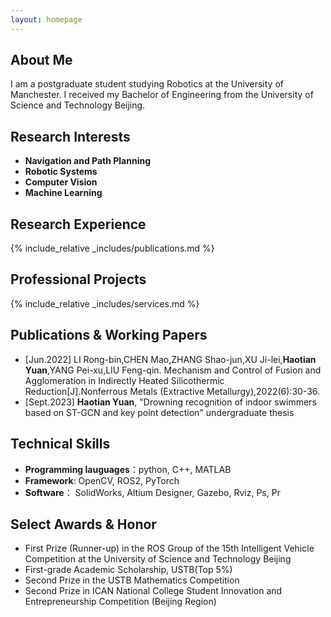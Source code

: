 ```yaml
---
layout: homepage
---
```


## About Me

I am a postgraduate student studying Robotics at the University of Manchester. I received my Bachelor of Engineering from the University of Science and Technology Beijing.

## Research Interests

- **Navigation and Path Planning**
- **Robotic Systems**
- **Computer Vision**
- **Machine Learning**

## Research Experience

{% include_relative _includes/publications.md %}

## Professional Projects

{% include_relative _includes/services.md %}

## Publications & Working Papers

- [Jun.2022] LI Rong-bin,CHEN Mao,ZHANG Shao-jun,XU Ji-lei,**Haotian Yuan**,YANG Pei-xu,LIU Feng-qin. Mechanism and Control of Fusion and Agglomeration in Indirectly Heated Silicothermic Reduction[J].Nonferrous Metals (Extractive Metallurgy),2022(6):30-36.
- [Sept.2023] **Haotian Yuan**, "Drowning recognition of indoor swimmers based on ST-GCN and key point detection" undergraduate thesis

## Technical Skills

- **Programming lauguages**：python, C++, MATLAB
- **Framework**: OpenCV, ROS2, PyTorch
- **Software**： SolidWorks, Altium Designer, Gazebo, Rviz, Ps, Pr

## Select Awards & Honor

- First Prize (Runner-up) in the ROS Group of the 15th Intelligent Vehicle Competition at the University of Science and Technology Beijing
- First-grade Academic Scholarship, USTB(Top 5%)
- Second Prize in the USTB Mathematics Competition
- Second Prize in ICAN National College Student Innovation and Entrepreneurship Competition (Beijing Region)
